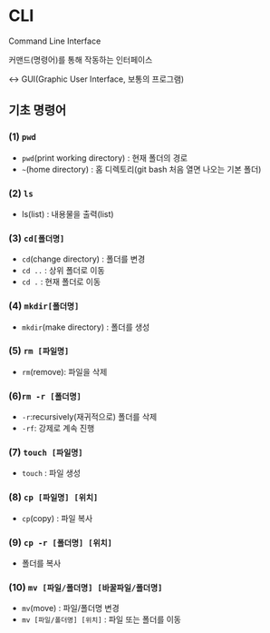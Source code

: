 # CLI
Command Line Interface

커맨드(명령어)를 통해 작동하는 인터페이스

<-> GUI(Graphic User Interface, 보통의 프로그램)


## 기초 명령어
### (1) `pwd`
- `pwd`(print working directory) : 현재 폴더의 경로
- `~`(home directory) : 홈 디렉토리(git bash 처음 열면 나오는 기본 폴더)

### (2) `ls`
- ls(list) : 내용물을 출력(list)

### (3) `cd[폴더명]`
- `cd`(change directory) : 폴더를 변경
- `cd ..` : 상위 폴더로 이동
- `cd .` : 현재 폴더로 이동

### (4) `mkdir[폴더명]`
- `mkdir`(make directory) : 폴더를 생성

### (5) `rm [파일명]`
- `rm`(remove): 파일을 삭제

### (6)`rm -r [폴더명]`
- `-r`:recursively(재귀적으로) 폴더를 삭제
- `-rf`: 강제로 계속 진행 

### (7) `touch [파일명]`
- `touch` : 파일 생성

### (8) `cp [파일명] [위치]`
- `cp`(copy) : 파일 복사

### (9) `cp -r [폴더명] [위치]`
- 폴더를 복사

### (10) `mv [파일/폴더명] [바꿀파일/폴더명]`
- `mv`(move) : 파일/폴더명 변경
- `mv [파일/폴더명] [위치]` : 파일 또는 폴더를 이동
